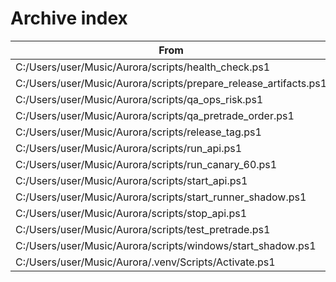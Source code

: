 # Archive index

| From | To |
|---|---:|
| C:/Users/user/Music/Aurora/scripts/health_check.ps1 | C:/Users/user/Music/Aurora/archive/20250825/scripts/health_check.ps1 |
| C:/Users/user/Music/Aurora/scripts/prepare_release_artifacts.ps1 | C:/Users/user/Music/Aurora/archive/20250825/scripts/prepare_release_artifacts.ps1 |
| C:/Users/user/Music/Aurora/scripts/qa_ops_risk.ps1 | C:/Users/user/Music/Aurora/archive/20250825/scripts/qa_ops_risk.ps1 |
| C:/Users/user/Music/Aurora/scripts/qa_pretrade_order.ps1 | C:/Users/user/Music/Aurora/archive/20250825/scripts/qa_pretrade_order.ps1 |
| C:/Users/user/Music/Aurora/scripts/release_tag.ps1 | C:/Users/user/Music/Aurora/archive/20250825/scripts/release_tag.ps1 |
| C:/Users/user/Music/Aurora/scripts/run_api.ps1 | C:/Users/user/Music/Aurora/archive/20250825/scripts/run_api.ps1 |
| C:/Users/user/Music/Aurora/scripts/run_canary_60.ps1 | C:/Users/user/Music/Aurora/archive/20250825/scripts/run_canary_60.ps1 |
| C:/Users/user/Music/Aurora/scripts/start_api.ps1 | C:/Users/user/Music/Aurora/archive/20250825/scripts/start_api.ps1 |
| C:/Users/user/Music/Aurora/scripts/start_runner_shadow.ps1 | C:/Users/user/Music/Aurora/archive/20250825/scripts/start_runner_shadow.ps1 |
| C:/Users/user/Music/Aurora/scripts/stop_api.ps1 | C:/Users/user/Music/Aurora/archive/20250825/scripts/stop_api.ps1 |
| C:/Users/user/Music/Aurora/scripts/test_pretrade.ps1 | C:/Users/user/Music/Aurora/archive/20250825/scripts/test_pretrade.ps1 |
| C:/Users/user/Music/Aurora/scripts/windows/start_shadow.ps1 | C:/Users/user/Music/Aurora/archive/20250825/scripts/windows/start_shadow.ps1 |
| C:/Users/user/Music/Aurora/.venv/Scripts/Activate.ps1 | C:/Users/user/Music/Aurora/archive/20250825/.venv/Scripts/Activate.ps1 |
